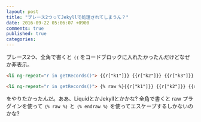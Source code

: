 ```yaml
---
layout: post
title: "ブレース2つってJekyllで処理されてしまうん？"
date: 2016-09-22 05:06:07 +0900
comments: true
published: true
categories: 
---
```


ブレース2つ、全角で書くと `｛｛` をコードブロックに入れたかったんだけどなぜか非表示。

``` html
<li ng-repeat="r in getRecords()"> {{r["k1"]}} {{r["k2"]}} {{r["k3"]}} </li>
```

``` html
<li ng-repeat="r in getRecords()"> {% raw %}{{r["k1"]}} {{r["k2"]}} {{r["k3"]}} {% endraw %}</li>
```

をやりたかったんだ。ああ、LiquidとかJekyllとかかな? 全角で書くと raw プラグインを使って `｛% raw %｝` と `｛% endraw %｝` を使ってエスケープするしかないのかな?
